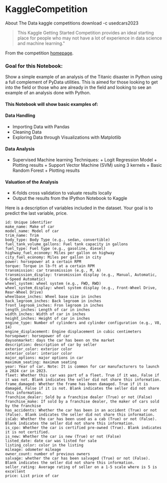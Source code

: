 # KaggleCompetition
About The Data
kaggle competitions download -c usedcars2023

>This Kaggle Getting Started Competition provides an ideal starting place for people who may not have a lot of experience in data science and machine learning."

From the competition [homepage](http://www.kaggle.com/c/titanic-gettingStarted).

### Goal for this Notebook:
Show a simple example of an analysis of the Titanic disaster in Python using a full complement of PyData utilities. This is aimed for those looking to get into the field or those who are already in the field and looking to see an example of an analysis done with Python.

#### This Notebook will show basic examples of:
#### Data Handling
*   Importing Data with Pandas
*   Cleaning Data
*   Exploring Data through Visualizations with Matplotlib

#### Data Analysis
*    Supervised Machine learning Techniques:
    +   Logit Regression Model
    +   Plotting results
    +   Support Vector Machine (SVM) using 3 kernels
    +   Basic Random Forest
    +   Plotting results

#### Valuation of the Analysis
*   K-folds cross validation to valuate results locally
*   Output the results from the IPython Notebook to Kaggle

Here is a description of variables included in the dataset. Your goal is to predict the last variable, price.

    id: Unique identifier
    make_name: Make of car
    model_name: Model of car
    trim_name: Trim
    body_type: Body Type (e.g., sedan, convertible)
    fuel_tank_volume_gallons: Fuel tank capacity in gallons
    fuel_type: Fuel type (e.g., gasoline, diesel)
    highway_fuel_economy: Miles per gallon on highway
    city_fuel_economy: Miles per gallon in city
    power: horsepower at a certain RPM
    torque: Torque in lb-ft at a certain RPM
    transmission: car transmission (e.g., M, A)
    transmission_display: transmission display (e.g., Manual, Automatic, 6-Speed Automatic)
    wheel_system: wheel system (e.g., FWD, RWD)
    wheel_system_display: wheel system display (e.g., Front-Wheel Drive, Rear-Wheel Drive)
    wheelbase_inches: Wheel base size in inches
    back_legroom_inches: Back legroom in inches
    front_legroom_inches: Fron legroom in inches
    length_inches: Length of car in inches
    width_inches: Width of car in inches
    height_inches: Height of car in inches
    engine_type: Number of cylinders and cylinder configuration (e.g., V8, I4)
    engine_displacement: Engine displacement in cubic centimeters
    horsepower: horsepower of car
    daysonmarket: days the car has been on the market
    description: description of car by seller
    exterior_color: exterior color
    interior_color: interior color
    major_options: major options in car
    maximum_seating: maximum seating
    year: Year of car. Note: It is common for car manufacturers to launch a 2024 car in 2023.
    fleet: Whether this car was part of a fleet. True if it was, False if it was not. Blank indicates the seller did not share this information.
    frame_damaged: Whether the frame has been damaged. True if it is damaged, False if it is not. Blank indicates the seller did not share this information.
    franchise_dealer: Sold by a franchise dealer (True) or not (False)
    franchise_make: If sold by a franchise dealer, the maker of cars sold by the franchise
    has_accidents: Whether the car has been in an accident (True) or not (False). Blank indicates the seller did not share this information.
    isCab: Whether the car has been used as a cab (True) or not (False). Blank indicates the seller did not share this information.
    is_cpo: Whether the car is certified pre-owned (True). Blank indicates it is not certified.
    is_new: Whether the car is new (True) or not (False)
    listed_date: date car was listed for sale
    listing_color: color in the listing
    mileage: odometer mileage
    owner_count: number of previous owners
    salvage: whether the car has been salvaged (True) or not (False). Blank indicates the seller did not share this information.
    seller_rating: Average rating of seller on a 1-5 scale where is 5 is excellent
    price: List price of car

